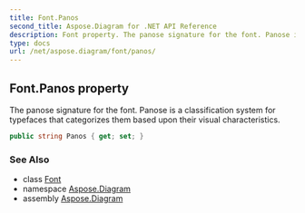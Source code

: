 ```yaml
---
title: Font.Panos
second_title: Aspose.Diagram for .NET API Reference
description: Font property. The panose signature for the font. Panose is a classification system for typefaces that categorizes them based upon their visual characteristics
type: docs
url: /net/aspose.diagram/font/panos/
---
```

## Font.Panos property

The panose signature for the font. Panose is a classification system for typefaces that categorizes them based upon their visual characteristics.

```csharp
public string Panos { get; set; }
```

### See Also

* class [Font](../)
* namespace [Aspose.Diagram](../../font/)
* assembly [Aspose.Diagram](../../../)


